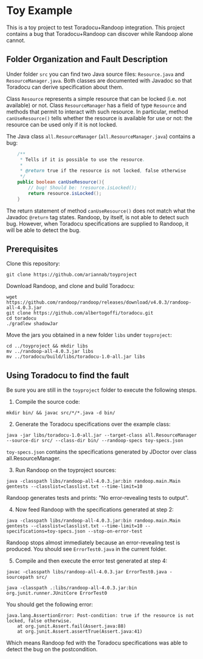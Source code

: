 # Toy Example

This is a toy project to test Toradocu+Randoop integration. This project contains a bug that Toradocu+Randoop can discover while Randoop alone cannot.

## Folder Organization and Fault Description

Under folder `src` you can find two Java source files: `Resource.java` and `ResourceManager.java`. Both classes are documented with Javadoc so that Toradocu can derive specification about them.

Class `Resource` represents a simple resource that can be locked (i.e. not available) or not. Class `ResourceManager` has a field of type `Resource` and methods that permit to interact with such resource. In particular, method `canUseResource()` tells whether the resource is available for use or not: the resource can be used only if it is not locked.

The Java class `all.ResourceManager` (`all.ResourceManager.java`) contains a bug:

```java
    /**
     * Tells if it is possible to use the resource.
     *
     * @return true if the resource is not locked, false otherwise
     */
    public boolean canUseResource(){
        // bug! Should be: !resource.isLocked();
        return resource.isLocked();
    }
```

The return statement of method `canUseResource()` does not match what the Javadoc `@return` tag states. Randoop, by itself, is not able to detect such bug. However, when Toradocu specifications are supplied to Randoop, it will be able to detect the bug.

## Prerequisites

Clone this repository:
```
git clone https://github.com/ariannab/toyproject
```

Download Randoop, and clone and build Toradocu:

```
wget https://github.com/randoop/randoop/releases/download/v4.0.3/randoop-all-4.0.3.jar
git clone https://github.com/albertogoffi/toradocu.git
cd toradocu
./gradlew shadowJar
```

Move the jars you obtained in a new folder `libs` under `toyproject`:
```
cd ../toyproject && mkdir libs
mv ../randoop-all-4.0.3.jar libs
mv ../toradocu/build/libs/toradocu-1.0-all.jar libs
```

## Using Toradocu to find the fault

Be sure you are still in the `toyproject` folder to execute the following stesps.

1. Compile the source code:

`mkdir bin/ && javac src/*/*.java -d bin/`

2. Generate the Toradocu specifications over the example class:

`java -jar libs/toradocu-1.0-all.jar --target-class all.ResourceManager --source-dir src/ --class-dir bin/ --randoop-specs toy-specs.json`

`toy-specs.json` contains the specifications generated by JDoctor over class all.ResourceManager.

3. Run Randoop on the toyproject sources:

`java -classpath libs/randoop-all-4.0.3.jar:bin randoop.main.Main gentests --classlist=classlist.txt --time-limit=10`

Randoop generates tests and prints: "No error-revealing tests to output".

4. Now feed Randoop with the specifications generated at step 2:

`java -classpath libs/randoop-all-4.0.3.jar:bin randoop.main.Main gentests --classlist=classlist.txt --time-limit=10 --specifications=toy-specs.json --stop-on-error-test`

Randoop stops almost immediately because an error-revealing test is produced. You should see `ErrorTest0.java` in the current folder.

5. Compile and then execute the error test generated at step 4:

`javac -classpath libs/randoop-all-4.0.3.jar ErrorTest0.java -sourcepath src/`

`java -classpath .:libs/randoop-all-4.0.3.jar:bin org.junit.runner.JUnitCore ErrorTest0`

You should get the following error:
```
java.lang.AssertionError: Post-condition: true if the resource is not locked, false otherwise.
    at org.junit.Assert.fail(Assert.java:88)
    at org.junit.Assert.assertTrue(Assert.java:41)
```
Which means Randoop fed with the Toradocu specifications was able to detect the bug on the postcondition.
